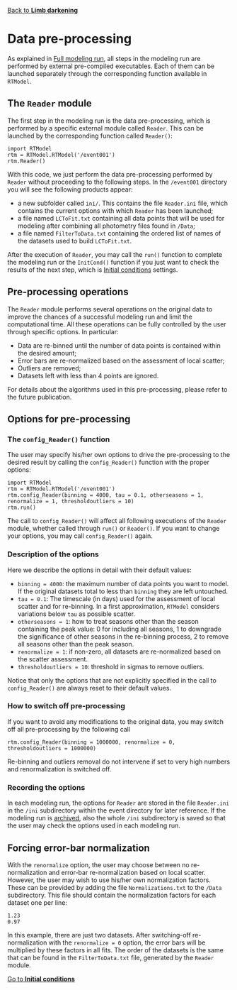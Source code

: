 [Back to **Limb darkening**](LimbDarkening.md)

# Data pre-processing

As explained in [Full modeling run](ModelingRun.md), all steps in the modeling run are performed by external pre-compiled executables. Each of them can be launched separately through the corresponding function available in `RTModel`.

## The `Reader` module

The first step in the modeling run is the data pre-processing, which is performed by a specific external module called `Reader`. This can be launched by the corresponding function called `Reader()`:

```
import RTModel
rtm = RTModel.RTModel('/event001')
rtm.Reader()
```

With this code, we just perform the data pre-processing performed by `Reader` without proceeding to the following steps. In the `/event001` directory you will see the following products appear:
- a new subfolder called `ini/`. This contains the file `Reader.ini` file, which contains the current options with which `Reader` has been launched;
- a file named `LCToFit.txt` containing all data points that will be used for modeling after combining all photometry files found in `/Data`;
- a file named `FilterToData.txt` containing the ordered list of names of the datasets used to build `LCToFit.txt`.

After the execution of `Reader`, you may call the `run()` function to complete the modeling run or the `InitCond()` function if you just want to check the results of the next step, which is [Initial conditions](InitCond.md) settings.

## Pre-processing operations

The `Reader` module performs several operations on the original data to improve the chances of a successful modeling run and limit the computational time. All these operations can be fully controlled by the user through specific options. In particular:

- Data are re-binned until the number of data points is contained within the desired amount;
- Error bars are re-normalized based on the assessment of local scatter;
- Outliers are removed;
- Datasets left with less than 4 points are ignored.

For details about the algorithms used in this pre-processing, please refer to the future publication.

## Options for pre-processing

### The `config_Reader()` function

The user may specify his/her own options to drive the pre-processing to the desired result by calling the `config_Reader()` function with the proper options:

```
import RTModel
rtm = RTModel.RTModel('/event001')
rtm.config_Reader(binning = 4000, tau = 0.1, otherseasons = 1, renormalize = 1, thresholdoutliers = 10)
rtm.run()
```

The call to `config_Reader()` will affect all following executions of the `Reader` module, whether called through `run()` or `Reader()`. If you want to change your options, you may call `config_Reader()` again.

### Description of the options

Here we describe the options in detail with their default values:

- `binning = 4000`: the maximum number of data points you want to model. If the original datasets total to less than `binning` they are left untouched.
- `tau = 0.1`: The timescale (in days) used for the assessment of local scatter and for re-binning. In a first approximation, `RTModel` considers variations below `tau` as possible scatter.
- `otherseasons = 1`: how to treat seasons other than the season containing the peak value: 0 for including all seasons, 1 to downgrade the significance of other seasons in the re-binning process, 2 to remove all seasons other than the peak season.
- `renormalize = 1`: if non-zero, all datasets are re-normalized based on the scatter assessment.
- `thresholdoutliers = 10`: threshold in sigmas to remove outliers.

Notice that only the options that are not explicitly specified in the call to `config_Reader()` are always reset to their default values.

### How to switch off pre-processing

If you want to avoid any modifications to the original data, you may switch off all pre-processing by the following call
```
rtm.config_Reader(binning = 1000000, renormalize = 0, thresholdoutliers = 1000000)
```

Re-binning and outliers removal do not intervene if set to very high numbers and renormalization is switched off.

### Recording the options

In each modeling run, the options for `Reader` are stored in the file `Reader.ini` in the `/ini` subdirectory within the event directory for later reference. If the modeling run is [archived](Archive.md), also the whole `/ini` subdirectory is saved so that the user may check the options used in each modeling run.

## Forcing error-bar normalization

With the `renormalize` option, the user may choose between no re-normalization and error-bar re-normalization based on local scatter. However, the user may wish to use his/her own normalization factors. These can be provided by adding the file `Normalizations.txt` to the `/Data` subdirectory. This file should contain the normalization factors for each dataset one per line:
```
1.23
0.97
```

In this example, there are just two datasets. After switching-off re-normalization with the `renormalize = 0` option, the error bars will be multiplied by these factors in all fits. The order of the datasets is the same that can be found in the `FilterToData.txt` file, generated by the `Reader` module.

[Go to **Initial conditions**](InitCond.md)
